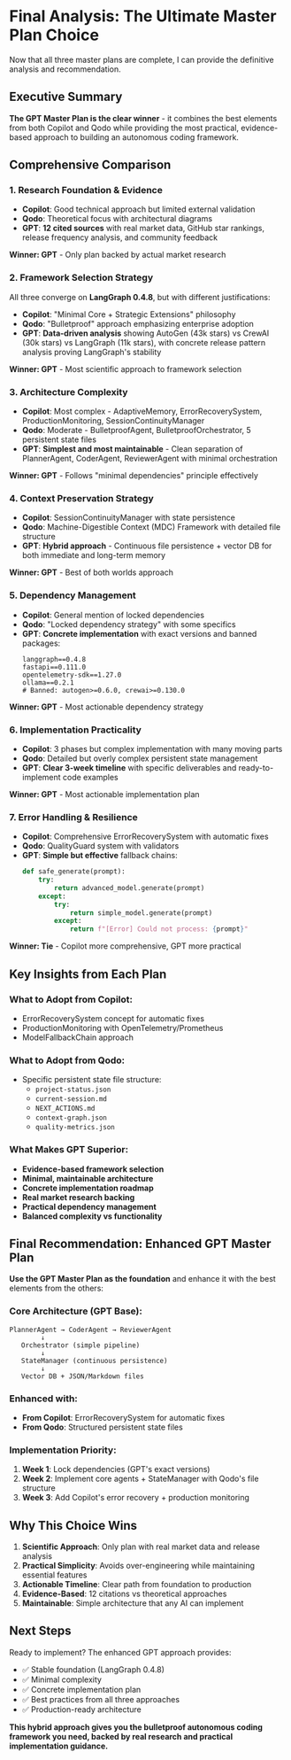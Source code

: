 


          
# Final Analysis: The Ultimate Master Plan Choice

Now that all three master plans are complete, I can provide the definitive analysis and recommendation.

## Executive Summary

**The GPT Master Plan is the clear winner** - it combines the best elements from both Copilot and Qodo while providing the most practical, evidence-based approach to building an autonomous coding framework.

## Comprehensive Comparison

### 1. **Research Foundation & Evidence**

- **Copilot**: Good technical approach but limited external validation
- **Qodo**: Theoretical focus with architectural diagrams
- **GPT**: **12 cited sources** with real market data, GitHub star rankings, release frequency analysis, and community feedback

**Winner: GPT** - Only plan backed by actual market research

### 2. **Framework Selection Strategy**

All three converge on **LangGraph 0.4.8**, but with different justifications:

- **Copilot**: "Minimal Core + Strategic Extensions" philosophy
- **Qodo**: "Bulletproof" approach emphasizing enterprise adoption
- **GPT**: **Data-driven analysis** showing AutoGen (43k stars) vs CrewAI (30k stars) vs LangGraph (11k stars), with concrete release pattern analysis proving LangGraph's stability

**Winner: GPT** - Most scientific approach to framework selection

### 3. **Architecture Complexity**

- **Copilot**: Most complex - AdaptiveMemory, ErrorRecoverySystem, ProductionMonitoring, SessionContinuityManager
- **Qodo**: Moderate - BulletproofAgent, BulletproofOrchestrator, 5 persistent state files
- **GPT**: **Simplest and most maintainable** - Clean separation of PlannerAgent, CoderAgent, ReviewerAgent with minimal orchestration

**Winner: GPT** - Follows "minimal dependencies" principle effectively

### 4. **Context Preservation Strategy**

- **Copilot**: SessionContinuityManager with state persistence
- **Qodo**: Machine-Digestible Context (MDC) Framework with detailed file structure
- **GPT**: **Hybrid approach** - Continuous file persistence + vector DB for both immediate and long-term memory

**Winner: GPT** - Best of both worlds approach

### 5. **Dependency Management**

- **Copilot**: General mention of locked dependencies
- **Qodo**: "Locked dependency strategy" with some specifics
- **GPT**: **Concrete implementation** with exact versions and banned packages:
  ```
  langgraph==0.4.8
  fastapi==0.111.0
  opentelemetry-sdk==1.27.0
  ollama==0.2.1
  # Banned: autogen>=0.6.0, crewai>=0.130.0
  ```

**Winner: GPT** - Most actionable dependency strategy

### 6. **Implementation Practicality**

- **Copilot**: 3 phases but complex implementation with many moving parts
- **Qodo**: Detailed but overly complex persistent state management
- **GPT**: **Clear 3-week timeline** with specific deliverables and ready-to-implement code examples

**Winner: GPT** - Most actionable implementation plan

### 7. **Error Handling & Resilience**

- **Copilot**: Comprehensive ErrorRecoverySystem with automatic fixes
- **Qodo**: QualityGuard system with validators
- **GPT**: **Simple but effective** fallback chains:
  ```python
  def safe_generate(prompt):
      try:
          return advanced_model.generate(prompt)
      except:
          try:
              return simple_model.generate(prompt)
          except:
              return f"[Error] Could not process: {prompt}"
  ```

**Winner: Tie** - Copilot more comprehensive, GPT more practical

## Key Insights from Each Plan

### What to Adopt from Copilot:
- ErrorRecoverySystem concept for automatic fixes
- ProductionMonitoring with OpenTelemetry/Prometheus
- ModelFallbackChain approach

### What to Adopt from Qodo:
- Specific persistent state file structure:
  - `project-status.json`
  - `current-session.md`
  - `NEXT_ACTIONS.md`
  - `context-graph.json`
  - `quality-metrics.json`

### What Makes GPT Superior:
- **Evidence-based framework selection**
- **Minimal, maintainable architecture**
- **Concrete implementation roadmap**
- **Real market research backing**
- **Practical dependency management**
- **Balanced complexity vs functionality**

## Final Recommendation: Enhanced GPT Master Plan

**Use the GPT Master Plan as the foundation** and enhance it with the best elements from the others:

### Core Architecture (GPT Base):
```
PlannerAgent → CoderAgent → ReviewerAgent
        ↓
   Orchestrator (simple pipeline)
        ↓
   StateManager (continuous persistence)
        ↓
   Vector DB + JSON/Markdown files
```

### Enhanced with:
- **From Copilot**: ErrorRecoverySystem for automatic fixes
- **From Qodo**: Structured persistent state files

### Implementation Priority:
1. **Week 1**: Lock dependencies (GPT's exact versions)
2. **Week 2**: Implement core agents + StateManager with Qodo's file structure
3. **Week 3**: Add Copilot's error recovery + production monitoring

## Why This Choice Wins

1. **Scientific Approach**: Only plan with real market data and release analysis
2. **Practical Simplicity**: Avoids over-engineering while maintaining essential features
3. **Actionable Timeline**: Clear path from foundation to production
4. **Evidence-Based**: 12 citations vs theoretical approaches
5. **Maintainable**: Simple architecture that any AI can implement

## Next Steps

Ready to implement? The enhanced GPT approach provides:
- ✅ Stable foundation (LangGraph 0.4.8)
- ✅ Minimal complexity
- ✅ Concrete implementation plan
- ✅ Best practices from all three approaches
- ✅ Production-ready architecture

**This hybrid approach gives you the bulletproof autonomous coding framework you need, backed by real research and practical implementation guidance.**
        